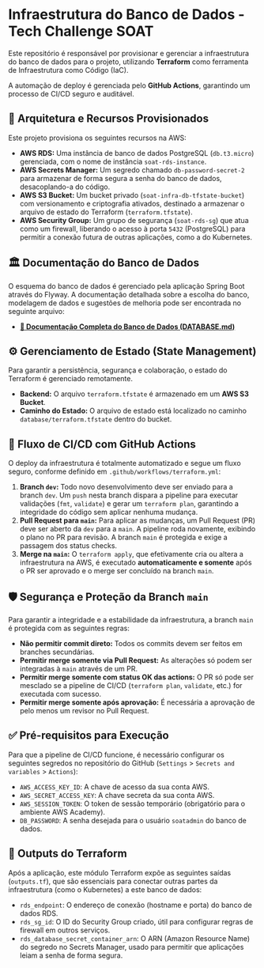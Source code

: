 # Infraestrutura do Banco de Dados - Tech Challenge SOAT

Este repositório é responsável por provisionar e gerenciar a infraestrutura do banco de dados para o projeto, utilizando **Terraform** como ferramenta de Infraestrutura como Código (IaC).

A automação de deploy é gerenciada pelo **GitHub Actions**, garantindo um processo de CI/CD seguro e auditável.

## 🚀 Arquitetura e Recursos Provisionados

Este projeto provisiona os seguintes recursos na AWS:

* **AWS RDS:** Uma instância de banco de dados PostgreSQL (`db.t3.micro`) gerenciada, com o nome de instância `soat-rds-instance`.
* **AWS Secrets Manager:** Um segredo chamado `db-password-secret-2` para armazenar de forma segura a senha do banco de dados, desacoplando-a do código.
* **AWS S3 Bucket:** Um bucket privado (`soat-infra-db-tfstate-bucket`) com versionamento e criptografia ativados, destinado a armazenar o arquivo de estado do Terraform (`terraform.tfstate`).
* **AWS Security Group:** Um grupo de segurança (`soat-rds-sg`) que atua como um firewall, liberando o acesso à porta `5432` (PostgreSQL) para permitir a conexão futura de outras aplicações, como a do Kubernetes.

## 🏛️ Documentação do Banco de Dados

O esquema do banco de dados é gerenciado pela aplicação Spring Boot através do Flyway. A documentação detalhada sobre a escolha do banco, modelagem de dados e sugestões de melhoria pode ser encontrada no seguinte arquivo:

* **[📄 Documentação Completa do Banco de Dados (DATABASE.md)](./docs/DATABASE.md)**

## ⚙️ Gerenciamento de Estado (State Management)

Para garantir a persistência, segurança e colaboração, o estado do Terraform é gerenciado remotamente.

* **Backend:** O arquivo `terraform.tfstate` é armazenado em um **AWS S3 Bucket**.
* **Caminho do Estado:** O arquivo de estado está localizado no caminho `database/terraform.tfstate` dentro do bucket.

## 🔄 Fluxo de CI/CD com GitHub Actions

O deploy da infraestrutura é totalmente automatizado e segue um fluxo seguro, conforme definido em `.github/workflows/terraform.yml`:

1.  **Branch `dev`:** Todo novo desenvolvimento deve ser enviado para a branch `dev`. Um `push` nesta branch dispara a pipeline para executar validações (`fmt`, `validate`) e gerar um `terraform plan`, garantindo a integridade do código sem aplicar nenhuma mudança.
2.  **Pull Request para `main`:** Para aplicar as mudanças, um Pull Request (PR) deve ser aberto da `dev` para a `main`. A pipeline roda novamente, exibindo o plano no PR para revisão. A branch `main` é protegida e exige a passagem dos status checks.
3.  **Merge na `main`:** O `terraform apply`, que efetivamente cria ou altera a infraestrutura na AWS, é executado **automaticamente e somente** após o PR ser aprovado e o merge ser concluído na branch `main`.

## 🛡️ Segurança e Proteção da Branch `main`

Para garantir a integridade e a estabilidade da infraestrutura, a branch `main` é protegida com as seguintes regras:

* **Não permitir commit direto:** Todos os commits devem ser feitos em branches secundárias.
* **Permitir merge somente via Pull Request:** As alterações só podem ser integradas à `main` através de um PR.
* **Permitir merge somente com status OK das actions:** O PR só pode ser mesclado se a pipeline de CI/CD (`terraform plan`, `validate`, etc.) for executada com sucesso.
* **Permitir merge somente após aprovação:** É necessária a aprovação de pelo menos um revisor no Pull Request.

## ✅ Pré-requisitos para Execução

Para que a pipeline de CI/CD funcione, é necessário configurar os seguintes segredos no repositório do GitHub (`Settings` > `Secrets and variables` > `Actions`):

* `AWS_ACCESS_KEY_ID`: A chave de acesso da sua conta AWS.
* `AWS_SECRET_ACCESS_KEY`: A chave secreta da sua conta AWS.
* `AWS_SESSION_TOKEN`: O token de sessão temporário (obrigatório para o ambiente AWS Academy).
* `DB_PASSWORD`: A senha desejada para o usuário `soatadmin` do banco de dados.

## 📜 Outputs do Terraform

Após a aplicação, este módulo Terraform expõe as seguintes saídas (`outputs.tf`), que são essenciais para conectar outras partes da infraestrutura (como o Kubernetes) a este banco de dados:

* `rds_endpoint`: O endereço de conexão (hostname e porta) do banco de dados RDS.
* `rds_sg_id`: O ID do Security Group criado, útil para configurar regras de firewall em outros serviços.
* `rds_database_secret_container_arn`: O ARN (Amazon Resource Name) do segredo no Secrets Manager, usado para permitir que aplicações leiam a senha de forma segura.
